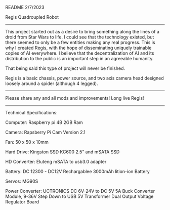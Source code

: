 README
2/7/2023

Regis Quadroupled Robot

- - - - - - - - - - - - - - - - - - - - - - - - - - - - - - - - - - - - - 
This project started out as a desire to bring something along the lines of a droid from Star Wars to life.
I could see that the technology existed, but there seemed to only be a few entities making any real progress.
This is why I created Regis, with the hope of disseminating uniquely trainable copies of AI everywhere. 
I believe that the decentralization of AI and its distribution to the public is an important step in an agreeable humanity.

That being said this type of project will never be finished.

Regis is a basic chassis, power source, and two axis camera head designed loosely around a spider (although 4 legged).
- - - - - - - - - - - - - - - - - - - - - - - - - - - - - - - - - - - - - 

Please share any and all mods and improvements! Long live Regis!

- - - - - - - - - - - - - - - - - - - - - - - - - - - - - - - - - - - - - 

Technical Specifications:

Computer: Raspberry pi 4B 2GB Ram

Camera: Rapsberry Pi Cam Version 2.1

Fan: 50 x 50 x 10mm

Hard Drive: Kingston SSD KC600 2.5" and mSATA SSD

HD Converter: Eluteng mSATA to usb3.0 adapter

Battery: DC 12300 - DC12V Rechargablee 3000mAh lition-ion Battery

Servos: MG90S

Power Converter: UCTRONICS DC 6V-24V to DC 5V 5A Buck Converter Module, 9-36V Step Down to USB 5V Transformer Dual Output Voltage Regulator Board